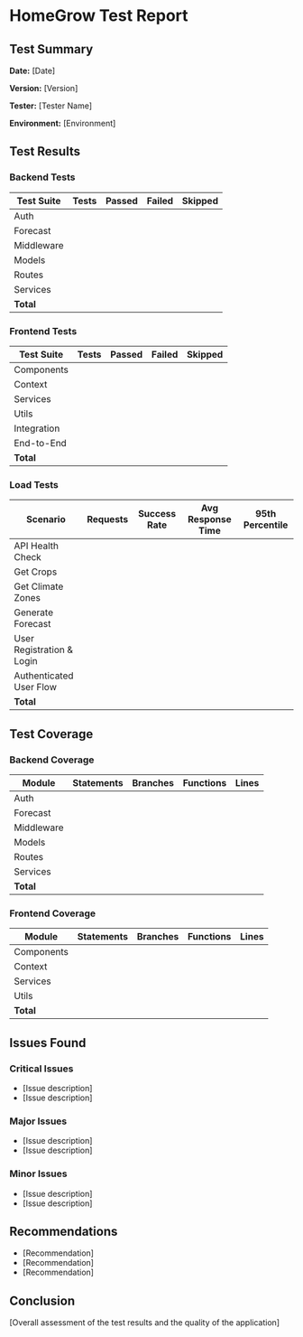 # HomeGrow Test Report

## Test Summary

**Date:** [Date]

**Version:** [Version]

**Tester:** [Tester Name]

**Environment:** [Environment]

## Test Results

### Backend Tests

| Test Suite | Tests | Passed | Failed | Skipped |
|------------|-------|--------|--------|---------|
| Auth       |       |        |        |         |
| Forecast   |       |        |        |         |
| Middleware |       |        |        |         |
| Models     |       |        |        |         |
| Routes     |       |        |        |         |
| Services   |       |        |        |         |
| **Total**  |       |        |        |         |

### Frontend Tests

| Test Suite     | Tests | Passed | Failed | Skipped |
|----------------|-------|--------|--------|---------|
| Components     |       |        |        |         |
| Context        |       |        |        |         |
| Services       |       |        |        |         |
| Utils          |       |        |        |         |
| Integration    |       |        |        |         |
| End-to-End     |       |        |        |         |
| **Total**      |       |        |        |         |

### Load Tests

| Scenario                  | Requests | Success Rate | Avg Response Time | 95th Percentile |
|---------------------------|----------|--------------|-------------------|-----------------|
| API Health Check          |          |              |                   |                 |
| Get Crops                 |          |              |                   |                 |
| Get Climate Zones         |          |              |                   |                 |
| Generate Forecast         |          |              |                   |                 |
| User Registration & Login |          |              |                   |                 |
| Authenticated User Flow   |          |              |                   |                 |
| **Total**                 |          |              |                   |                 |

## Test Coverage

### Backend Coverage

| Module    | Statements | Branches | Functions | Lines |
|-----------|------------|----------|-----------|-------|
| Auth      |            |          |           |       |
| Forecast  |            |          |           |       |
| Middleware|            |          |           |       |
| Models    |            |          |           |       |
| Routes    |            |          |           |       |
| Services  |            |          |           |       |
| **Total** |            |          |           |       |

### Frontend Coverage

| Module     | Statements | Branches | Functions | Lines |
|------------|------------|----------|-----------|-------|
| Components |            |          |           |       |
| Context    |            |          |           |       |
| Services   |            |          |           |       |
| Utils      |            |          |           |       |
| **Total**  |            |          |           |       |

## Issues Found

### Critical Issues

- [Issue description]
- [Issue description]

### Major Issues

- [Issue description]
- [Issue description]

### Minor Issues

- [Issue description]
- [Issue description]

## Recommendations

- [Recommendation]
- [Recommendation]
- [Recommendation]

## Conclusion

[Overall assessment of the test results and the quality of the application]
